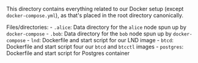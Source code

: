 This directory contains everything related to our Docker setup (except `docker-compose.yml`),
as that's placed in the root directory canonically. 

Files/directories: 
    - `.alice`: Data directory for the `alice` node spun up by `docker-compose`
    - `.bob`: Data directory for the `bob` node spun up by `docker-compose`
    - `lnd`: Dockerfile and start script for our LND image
    - `btcd`: Dockerfile and start script four our `btcd` and `btcctl` images
    - `postgres`: Dockerfile and start script for Postgres container
